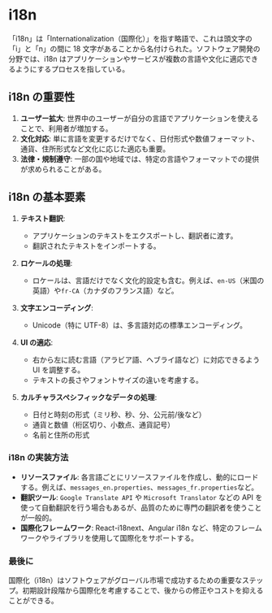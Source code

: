 # i18n

「i18n」は「Internationalization（国際化）」を指す略語で、これは頭文字の「i」と「n」の間に 18 文字があることから名付けられた。ソフトウェア開発の分野では、i18n はアプリケーションやサービスが複数の言語や文化に適応できるようにするプロセスを指している。

## i18n の重要性

1. **ユーザー拡大**: 世界中のユーザーが自分の言語でアプリケーションを使えることで、利用者が増加する。
2. **文化対応**: 単に言語を変更するだけでなく、日付形式や数値フォーマット、通貨、住所形式など文化に応じた適応も重要。
3. **法律・規制遵守**: 一部の国や地域では、特定の言語やフォーマットでの提供が求められることがある。

## i18n の基本要素

1. **テキスト翻訳**:

   - アプリケーションのテキストをエクスポートし、翻訳者に渡す。
   - 翻訳されたテキストをインポートする。

2. **ロケールの処理**:

   - ロケールは、言語だけでなく文化的設定も含む。例えば、`en-US`（米国の英語）や`fr-CA`（カナダのフランス語）など。

3. **文字エンコーディング**:

   - Unicode（特に UTF-8）は、多言語対応の標準エンコーディング。

4. **UI の適応**:

   - 右から左に読む言語（アラビア語、ヘブライ語など）に対応できるよう UI を調整する。
   - テキストの長さやフォントサイズの違いを考慮する。

5. **カルチャラスペシフィックなデータの処理**:
   - 日付と時刻の形式（ミリ秒、秒、分、公元前/後など）
   - 通貨と数値（桁区切り、小数点、通貨記号）
   - 名前と住所の形式

### i18n の実装方法

- **リソースファイル**: 各言語ごとにリソースファイルを作成し、動的にロードする。例えば、`messages_en.properties`、`messages_fr.properties`など。
- **翻訳ツール**: `Google Translate API` や `Microsoft Translator` などの API を使って自動翻訳を行う場合もあるが、品質のために専門の翻訳者を使うことが一般的。
- **国際化フレームワーク**: React-i18next、Angular i18n など、特定のフレームワークやライブラリを使用して国際化をサポートする。

### 最後に

国際化（i18n）はソフトウェアがグローバル市場で成功するための重要なステップ。初期設計段階から国際化を考慮することで、後からの修正やコストを抑えることができる。
